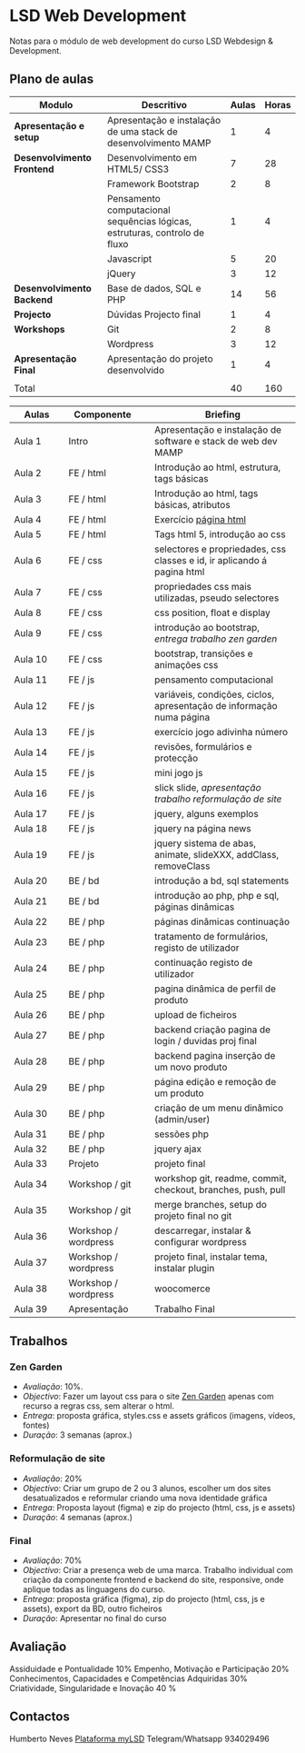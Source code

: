 # LSD Web Development

Notas para o módulo de web development do curso LSD Webdesign & Development.

## Plano de aulas


|**Modulo**|**Descritivo**|**Aulas**|**Horas**|
|---|---|---|---|
|**Apresentação e setup**|Apresentação e instalação de uma stack de desenvolvimento MAMP|1|4|
|**Desenvolvimento Frontend**|Desenvolvimento em HTML5/ CSS3|7|28|
||Framework Bootstrap|2|8
||Pensamento computacional sequências lógicas, estruturas, controlo de fluxo|1|4|
||Javascript |5|20|
||jQuery|3|12|
|**Desenvolvimento Backend**|Base de dados, SQL e PHP|14|56|
|**Projecto**|Dúvidas Projecto final|1|4|
|**Workshops**| Git |2|8|
|| Wordpress |3|12|
|**Apresentação Final**|Apresentação do projeto desenvolvido|1|4|
|||||
|Total||40|160|

|<div style="width:80px">**Aulas**</div>|<div style="width:120px">**Componente**</div>|**Briefing**|
|---|---|---|
|Aula 1|Intro|Apresentação e instalação de software e stack de web dev MAMP|
|Aula 2| FE / html |Introdução ao html, estrutura, tags básicas|
|Aula 3| FE / html |Introdução ao html, tags básicas, atributos|
|Aula 4| FE / html |Exercício [página html](https://hjneves.github.io/lsd-docs/1.%20html%20%26%20css/b.%20Ex.%20página%20html/) |
|Aula 5| FE / html |Tags html 5, introdução ao css |
|Aula 6| FE / css | selectores e propriedades, css classes e id, ir aplicando á pagina html |
|Aula 7| FE / css | propriedades css mais utilizadas, pseudo selectores |
|Aula 8| FE / css | css position, float e display |
|Aula 9| FE / css | introdução ao bootstrap, *entrega trabalho zen garden* |
|Aula 10| FE / css | bootstrap, transições e animações css |
|Aula 11| FE / js| pensamento computacional|
|Aula 12| FE / js| variáveis, condições, ciclos, apresentação de informação numa página |
|Aula 13| FE / js| exercício jogo adivinha número |
|Aula 14| FE / js| revisões, formulários e protecção |
|Aula 15| FE / js | mini jogo js |
|Aula 16| FE / js | slick slide, *apresentação trabalho reformulação de site* |
|Aula 17| FE / js | jquery, alguns exemplos |
|Aula 18| FE / js | jquery na página news |
|Aula 19| FE / js | jquery sistema de abas, animate, slideXXX, addClass, removeClass |
|Aula 20| BE / bd | introdução a bd, sql statements |
|Aula 21| BE / bd | introdução ao php, php e sql, páginas dinâmicas |
|Aula 22| BE / php | páginas dinâmicas continuação|
|Aula 23| BE / php | tratamento de formulários, registo de utilizador |
|Aula 24| BE / php | continuação registo de utilizador |
|Aula 25| BE / php | pagina dinâmica de perfil de produto |
|Aula 26| BE / php | upload de ficheiros |
|Aula 27| BE / php | backend criação pagina de login / duvidas proj final |
|Aula 28| BE / php | backend pagina inserção de um novo produto |
|Aula 29| BE / php | página edição e remoção de um produto |
|Aula 30| BE / php | criação de um menu dinâmico (admin/user) |
|Aula 31| BE / php | sessões php |
|Aula 32| BE / php | jquery ajax |
|Aula 33| Projeto| projeto final |
|Aula 34| Workshop / git | workshop git, readme, commit, checkout, branches, push, pull  |
|Aula 35| Workshop / git | merge branches, setup do projeto final no git |
|Aula 36| Workshop / wordpress | descarregar, instalar & configurar wordpress |
|Aula 37| Workshop / wordpress | projeto final, instalar tema, instalar plugin |
|Aula 38| Workshop / wordpress | woocomerce |
|Aula 39| Apresentação | Trabalho Final |

## Trabalhos

### Zen Garden

- _Avaliação_: 10%.
- _Objectivo_: Fazer um layout css para o site [Zen Garden](https://www.csszengarden.com/) apenas com recurso a regras css, sem alterar o html.
- _Entrega_: proposta gráfica, styles.css e assets gráficos (imagens, vídeos, fontes)
- _Duração_: 3 semanas (aprox.)
### Reformulação de site

* _Avaliação_: 20%
* _Objectivo_: Criar um grupo de 2 ou 3 alunos, escolher um dos sites desatualizados e reformular criando uma nova identidade gráfica
* _Entrega_: Proposta layout (figma) e zip do projecto (html, css, js e assets)
* _Duração_: 4 semanas (aprox.)
### Final

* _Avaliação_: 70%
* _Objectivo_: Criar a presença web de uma marca. Trabalho individual com criação da componente frontend e backend do site, responsive, onde aplique todas as linguagens do curso.
* _Entrega_: proposta gráfica (figma), zip do projecto (html, css, js e assets), export da BD, outro ficheiros
* _Duração_: Apresentar no final do curso

## Avaliação

Assiduidade e Pontualidade 10%
Empenho, Motivação e Participação 20%
Conhecimentos, Capacidades e Competências Adquiridas 30%
Criatividade, Singularidade e Inovação 40 %

## Contactos
Humberto Neves
[Plataforma myLSD](https://my.lsd.pt)
Telegram/Whatsapp 934029496
